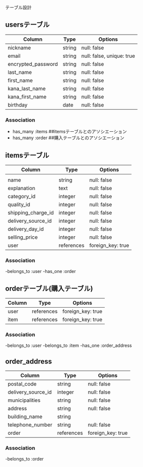 テーブル設計

## usersテーブル

|     Column           | Type         | Options                   |
|----------------------|--------------|---------------------------|
| nickname             | string       | null: false               |
| email                | string       | null: false, unique: true |
| encrypted_password   | string       | null: false               |
| last_name            | string       | null: false               |
| first_name           | string       | null: false               |
| kana_last_name       | string       | null: false               |
| kana_first_name      | string       | null: false               |
| birthday             | date         | null: false               |



### Association


- has_many :items   ##itemsテーブルとのアソシエーション
- has_many :order ##購入テーブルとのアソシエーション

## itemsテーブル

|    Column            | Type         | Options                    |
|----------------------|--------------|----------------------------|
|                      |              |                            |
| name                 | string       | null: false                |
| explanation          | text         | null: false                |
| category_id          | integer      | null: false                |
| quality_id           | integer      | null: false                |
| shipping_charge_id   | integer      | null: false                |
| delivery_source_id   | integer      | null: false                |
| delivery_day_id      | integer      | null: false                |
| selling_price        | integer      | null: false                |
| user                 | references   | foreign_key: true          |


### Association 

-belongs_to :user
-has_one :order

## orderテーブル(購入テーブル)

|   Column            |  Type        |  Options                    |
|---------------------|--------------|-----------------------------|
| user                | references   | foreign_key: true           |
| item                | references   | foreign_key: true           |


### Association

-belongs_to :user
-belongs_to :item
-has_one :order_address


## order_address 

|  Column             |  Type        |  Options                    |
|---------------------|--------------|-----------------------------|
| postal_code         | string       | null: false                 |
| delivery_source_id  | integer      | null: false                 |
| municipalities      | string       | null: false                 |
| address             | string       | null: false                 |
| building_name       | string       |                             |
| telephone_number    | string       | null: false                 |
| order               | references   | foreign_key: true           |


### Association 

-belongs_to :order



